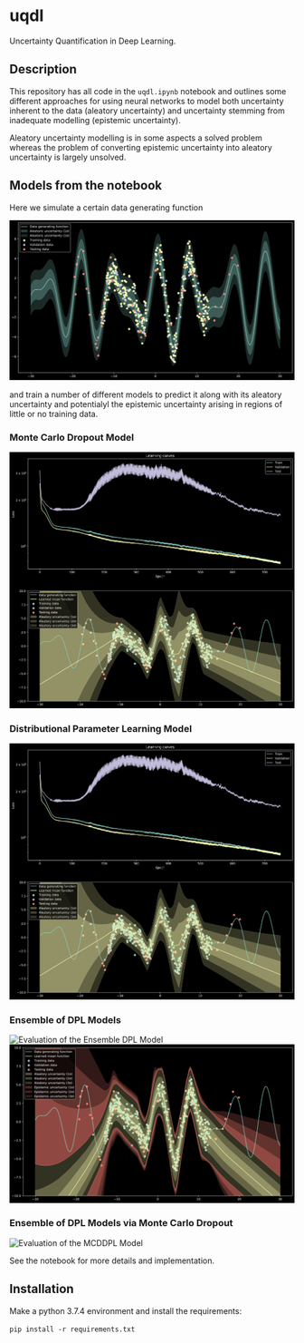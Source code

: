 # uqdl

Uncertainty Quantification in Deep Learning.

## Description

This repository has all code in the `uqdl.ipynb` notebook and outlines some different approaches for using neural
networks to model both uncertainty inherent to the data (aleatory uncertainty) and uncertainty stemming from inadequate
modelling (epistemic uncertainty).

Aleatory uncertainty modelling is in some aspects a solved problem whereas the problem of converting epistemic uncertainty into aleatory uncertainty is largely unsolved.

## Models from the notebook

Here we simulate a certain data generating function

![Data generating function](https://github.com/JakobHavtorn/uqdl/blob/master/plots/data-generating-function.png)

and train a number of different models to predict it along with its aleatory uncertainty and potentialyl the epistemic uncertainty arising in regions of little or no training data.

### Monte Carlo Dropout Model
![Evaluation of the MCD Model](https://github.com/JakobHavtorn/uqdl/blob/master/plots/DPLModel-evaluation.png)
### Distributional Parameter Learning Model
![Evaluation of the DPL Model](https://github.com/JakobHavtorn/uqdl/blob/master/plots/DPLModel-evaluation.png)
### Ensemble of DPL Models
![Evaluation of the Ensemble DPL Model](https://github.com/JakobHavtorn/uqdl/blob/master/plots/EnsembleDPLModel-evaluation-ensemble.png)
![Evaluation of the Ensemble DPL Model](https://github.com/JakobHavtorn/uqdl/blob/master/plots/EnsembleDPLModel-evaluation-func.png)
### Ensemble of DPL Models via Monte Carlo Dropout
![Evaluation of the MCDDPL Model](https://github.com/JakobHavtorn/uqdl/blob/master/plots/MCDDPLModel-evaluation.png)

See the notebook for more details and implementation.

## Installation

Make a python 3.7.4 environment and install the requirements:

`pip install -r requirements.txt`
